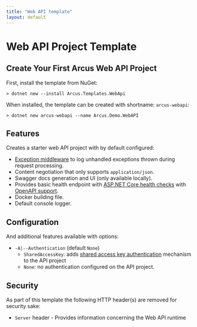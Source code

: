 ```yaml
---
title: "Web API template"
layout: default
---
```


# Web API Project Template

## Create Your First Arcus Web API Project

First, install the template from NuGet:

```shell
> dotnet new --install Arcus.Templates.WebApi
```

When installed, the template can be created with shortname: `arcus-webapi`:

```shell
> dotnet new arcus-webapi --name Arcus.Demo.WebAPI
```


## Features

Creates a starter web API project with by default configured:
- [Exception middleware](https://webapi.arcus-azure.net/features/logging) to log unhandled exceptions thrown during request processing.
- Content negotiation that only supports `application/json`.
- Swagger docs generation and UI (only available locally).
- Provides basic health endpoint with [ASP.NET Core health checks](https://docs.microsoft.com/en-us/aspnet/core/host-and-deploy/health-checks?view=aspnetcore-2.2) with [OpenAPI support](https://www.codit.eu/blog/documenting-asp-net-core-health-checks-with-openapi/).
- Docker building file.
- Default console logger.

## Configuration

And additional features available with options:
- `-A|--Authentication` (default `None`)
  - `SharedAccessKey`: adds [shared access key authentication](https://webapi.arcus-azure.net/features/security/auth/shared-access-key) mechanism to the API project
  - `None`: no authentication configured on the API project.

## Security
As part of this template the following HTTP header(s) are removed for security sake:
- `Server` header - Provides information concerning the Web API runtime
